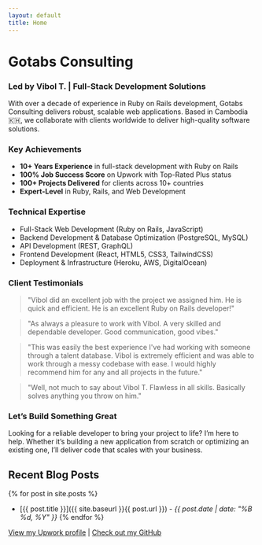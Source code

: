 ```yaml
---
layout: default
title: Home
---
```


# Gotabs Consulting
### Led by Vibol T. | Full-Stack Development Solutions

With over a decade of experience in Ruby on Rails development, Gotabs Consulting delivers robust, scalable web applications. Based in Cambodia 🇰🇭, we collaborate with clients worldwide to deliver high-quality software solutions.

### Key Achievements

- **10+ Years Experience** in full-stack development with Ruby on Rails
- **100% Job Success Score** on Upwork with Top-Rated Plus status
- **100+ Projects Delivered** for clients across 10+ countries
- **Expert-Level** in Ruby, Rails, and Web Development

### Technical Expertise

- Full-Stack Web Development (Ruby on Rails, JavaScript)
- Backend Development & Database Optimization (PostgreSQL, MySQL)
- API Development (REST, GraphQL)
- Frontend Development (React, HTML5, CSS3, TailwindCSS)
- Deployment & Infrastructure (Heroku, AWS, DigitalOcean)

### Client Testimonials

> "Vibol did an excellent job with the project we assigned him. He is quick and efficient. He is an excellent Ruby on Rails developer!"

> "As always a pleasure to work with Vibol. A very skilled and dependable developer. Good communication, good vibes."

> "This was easily the best experience I've had working with someone through a talent database. Vibol is extremely efficient and was able to work through a messy codebase with ease. I would highly recommend him for any and all projects in the future."

> "Well, not much to say about Vibol T. Flawless in all skills. Basically solves anything you throw on him."

### Let’s Build Something Great

Looking for a reliable developer to bring your project to life? I’m here to help. Whether it’s building a new application from scratch or optimizing an existing one, I’ll deliver code that scales with your business.

## Recent Blog Posts
{% for post in site.posts %}
* [{{ post.title }}]({{ site.baseurl }}{{ post.url }}) - *{{ post.date | date: "%B %d, %Y" }}*
{% endfor %}

[View my Upwork profile](https://www.upwork.com/freelancers/~0177ae7f1e808b75ba) | [Check out my GitHub](https://github.com/tvcam)

